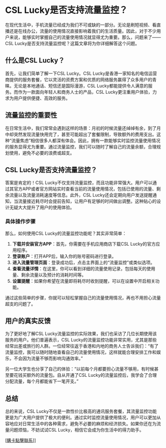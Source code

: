 # CSL Lucky是否支持流量监控？

在现代生活中，手机流量已经成为我们不可或缺的一部分。无论是刷短视频、看直播还是在线办公，流量的使用情况直接影响着我们的生活质量。因此，对于不少用户来说，能够实时掌握自己的流量使用情况就显得尤为重要。那么，问题来了——CSL Lucky是否支持流量监控呢？这篇文章将为你详细解答这个问题。

## 什么是CSL Lucky？

首先，让我们简单了解一下CSL Lucky。CSL Lucky是香港一家知名的电信运营商提供的服务套餐，它以灵活的资费方案和优质的网络服务赢得了众多用户的青睐。无论是本地通话、短信还是国际漫游，CSL Lucky都能提供令人满意的服务。而作为一款面向年轻人和商务人士的产品，CSL Lucky更注重用户体验，力求为用户提供便捷、高效的服务。

## 流量监控的重要性

在日常生活中，我们常常会遇到这样的场景：月初的时候流量还绰绰有余，到了月中却突然发现流量快用完了，甚至可能超出了套餐限制，导致额外的费用支出。这种“流量焦虑”相信很多人都深有体会。因此，拥有一款能够实时监控流量使用情况的服务显得尤为重要。通过流量监控，我们可以随时了解自己的流量余额，合理规划使用，避免不必要的浪费或超支。

## CSL Lucky是否支持流量监控？

答案是肯定的！CSL Lucky不仅支持流量监控，而且功能非常强大。用户可以通过其官方APP或者官方网站实时查看当前的流量使用情况，包括已使用的流量、剩余流量以及流量消耗速度等信息。此外，CSL Lucky还会定期向用户发送提醒通知，当流量接近耗尽时会提前告知，让用户有足够的时间做出调整。这种贴心的设计无疑大大提升了用户的使用体验。

### 具体操作步骤

那么，如何使用CSL Lucky的流量监控功能呢？其实非常简单：

1. **下载并安装官方APP**：首先，你需要在手机应用商店下载CSL Lucky的官方应用程序。
2. **登录账户**：打开APP后，输入你的账号密码进行登录。
3. **进入流量管理页面**：登录成功后，点击主界面上的“流量监控”或类似选项。
4. **查看流量详情**：在这里，你可以看到详细的流量使用记录，包括每天的使用量、剩余流量以及预计的消耗时间等。
5. **设置提醒**：如果你希望在流量即将耗尽时收到提醒，可以在设置中开启相关功能。

通过这些简单的步骤，你就可以轻松掌握自己的流量使用情况，再也不用担心流量超支的问题了。

## 用户的真实反馈

为了更好地了解CSL Lucky流量监控的实际效果，我们也采访了几位长期使用该服务的用户。他们普遍表示，CSL Lucky的流量监控功能非常实用，尤其是那些经常出差或旅行的人群。一位经常往返于香港和内地的商务人士告诉我们：“有了流量监控，我可以随时随地查看自己的流量使用情况，这样就能合理安排工作和娱乐，不会因为流量不够而影响沟通效率。”

另一位大学生也分享了自己的体验：“以前每个月都要担心流量不够用，有时候甚至要花钱买额外的流量包。自从开通了CSL Lucky的流量监控后，我学会了合理分配流量，每个月都能省下一笔开支。”

## 总结

总的来说，CSL Lucky不仅是一款性价比极高的通讯服务套餐，其流量监控功能更是为广大用户提供了极大的便利。通过实时监控流量使用情况，用户可以更加从容地应对日常生活中的各种需求，避免不必要的麻烦和经济损失。如果你还在为流量问题烦恼，不妨试试CSL Lucky，相信它会成为你生活中的得力助手。

[[購卡點擊聯系](https://t.me/s/esim1088)]]